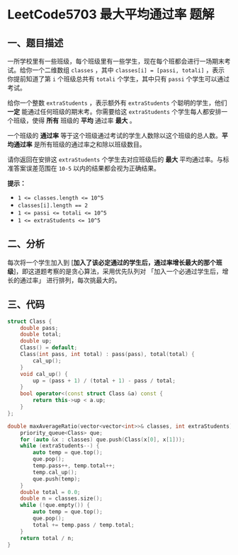 # LeetCode5703 最大平均通过率 题解

## 一、题目描述

一所学校里有一些班级，每个班级里有一些学生，现在每个班都会进行一场期末考试。给你一个二维数组 `classes` ，其中 `classes[i] = [passi, totali]` ，表示你提前知道了第 `i` 个班级总共有 `totali` 个学生，其中只有 `passi` 个学生可以通过考试。

给你一个整数 `extraStudents` ，表示额外有 `extraStudents` 个聪明的学生，他们 **一定** 能通过任何班级的期末考。你需要给这 `extraStudents` 个学生每人都安排一个班级，使得 **所有** 班级的 **平均** 通过率 **最大** 。

一个班级的 **通过率** 等于这个班级通过考试的学生人数除以这个班级的总人数。**平均通过率** 是所有班级的通过率之和除以班级数目。

请你返回在安排这 `extraStudents` 个学生去对应班级后的 **最大** 平均通过率。与标准答案误差范围在 `10-5` 以内的结果都会视为正确结果。

**提示：**

- `1 <= classes.length <= 10^5`
- `classes[i].length == 2`
- `1 <= passi <= totali <= 10^5`
- `1 <= extraStudents <= 10^5`



## 二、分析

每次将一个学生加入到   [**加入了该必定通过的学生后，通过率增长最大的那个班级**]，即这道题考察的是贪心算法，采用优先队列对 「加入一个必通过学生后，增长的通过率」 进行排列，每次挑最大的。



## 三、代码

```c++
struct Class {
    double pass;
    double total;
    double up;
    Class() = default;
    Class(int pass, int total) : pass(pass), total(total) {
        cal_up();
    }
    void cal_up() {
        up = (pass + 1) / (total + 1) - pass / total;
    }
    bool operator<(const struct Class &a) const {
        return this->up < a.up;
    }
};

double maxAverageRatio(vector<vector<int>>& classes, int extraStudents) {
    priority_queue<Class> que;
    for (auto &x : classes) que.push(Class(x[0], x[1]));
    while (extraStudents--) {
        auto temp = que.top();
        que.pop();
        temp.pass++, temp.total++;
        temp.cal_up();
        que.push(temp);
    }
    double total = 0.0;
    double n = classes.size();
    while (!que.empty()) {
        auto temp = que.top();
        que.pop();
        total += temp.pass / temp.total;
    }
    return total / n;
}
```

